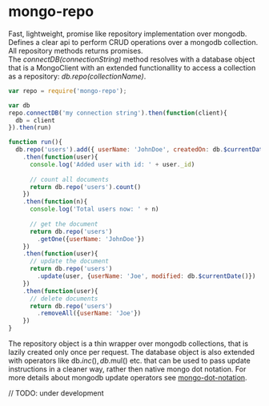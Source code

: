 # mongo-repo
Fast, lightweight, promise like repository implementation over mongodb.<br/>
Defines a clear api to perform CRUD operations over a mongodb collection. All repository methods returns promises.<br/> 
The *connectDB(connectionString)* method resolves with a database object that is a MongoClient with an extended functionallity to access a collection as a repository: *db.repo(collectionName)*. 

```javascript
var repo = require('mongo-repo');

var db
repo.connectDB('my connection string').then(function(client){
  db = client
}).then(run)

function run(){
  db.repo('users').add({ userName: 'JohnDoe', createdOn: db.$currentDate()})
    .then(function(user){
      console.log('Added user with id: ' + user._id)
      
      // count all documents
      return db.repo('users').count()
    })
    .then(function(n){
      console.log('Total users now: ' + n)
      
      // get the document
      return db.repo('users')
        .getOne({userName: 'JohnDoe'})
    })
    .then(function(user){
      // update the document
      return db.repo('users')
        .update(user, {userName: 'Joe', modified: db.$currentDate()})
    })
    .then(function(user){
      // delete documents
      return db.repo('users')
        .removeAll({userName: 'Joe'})
    })
}
```

The repository object is a thin wrapper over mongodb collections, that is lazily created only once per request. The database object is also extended with operators like db.$inc(), db.$mul() etc. that can be used to pass update instructions in a cleaner way, rather then  native mongo dot notation. For more details about mongodb update operators see [mongo-dot-notation](https://github.com/dimadeveatii/mongo-dot-notation).

// TODO: under development
